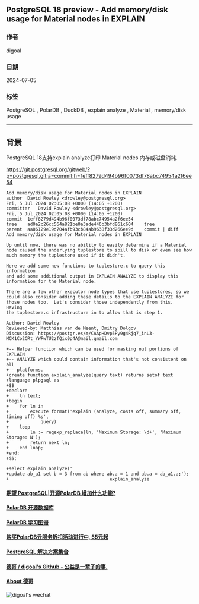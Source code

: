 ## PostgreSQL 18 preview - Add memory/disk usage for Material nodes in EXPLAIN    
                                      
### 作者          
digoal          
                 
### 日期               
2024-07-05            
              
### 标签            
PostgreSQL , PolarDB , DuckDB , explain analyze , Material , memory/disk usage   
                                     
----              
                            
## 背景     
PostgreSQL 18支持explain analyze打印 Material nodes 内存或磁盘消耗.     
  
https://git.postgresql.org/gitweb/?p=postgresql.git;a=commit;h=1eff8279d494b96f0073df78abc74954a2f6ee54  
```  
Add memory/disk usage for Material nodes in EXPLAIN  
author	David Rowley <drowley@postgresql.org>	  
Fri, 5 Jul 2024 02:05:08 +0000 (14:05 +1200)  
committer	David Rowley <drowley@postgresql.org>	  
Fri, 5 Jul 2024 02:05:08 +0000 (14:05 +1200)  
commit	1eff8279d494b96f0073df78abc74954a2f6ee54  
tree	ad0a2c26cc564a821be0a3ade446b3bfd861c604	tree  
parent	aa86129e19d704afb93cb84ab9638f33d266ee9d	commit | diff  
Add memory/disk usage for Material nodes in EXPLAIN  
  
Up until now, there was no ability to easily determine if a Material  
node caused the underlying tuplestore to spill to disk or even see how  
much memory the tuplestore used if it didn't.  
  
Here we add some new functions to tuplestore.c to query this information  
and add some additional output in EXPLAIN ANALYZE to display this  
information for the Material node.  
  
There are a few other executor node types that use tuplestores, so we  
could also consider adding these details to the EXPLAIN ANALYZE for  
those nodes too.  Let's consider those independently from this.  Having  
the tuplestore.c infrastructure in to allow that is step 1.  
  
Author: David Rowley  
Reviewed-by: Matthias van de Meent, Dmitry Dolgov  
Discussion: https://postgr.es/m/CAApHDvp5Py9g4Rjq7_inL3-MCK1Co2CRt_YWFwTU2zfQix0p4A@mail.gmail.com  
```  
    
```  
+-- Helper function which can be used for masking out portions of EXPLAIN  
+-- ANALYZE which could contain information that's not consistent on all  
+-- platforms.  
+create function explain_analyze(query text) returns setof text  
+language plpgsql as  
+$$  
+declare  
+    ln text;  
+begin  
+    for ln in  
+        execute format('explain (analyze, costs off, summary off, timing off) %s',  
+            query)  
+    loop  
+        ln := regexp_replace(ln, 'Maximum Storage: \d+', 'Maximum Storage: N');  
+        return next ln;  
+    end loop;  
+end;  
+$$;  
```  
  
```  
+select explain_analyze('  
+update ab_a1 set b = 3 from ab where ab.a = 1 and ab.a = ab_a1.a;');  
+                                      explain_analyze   
```  
  
    
  
#### [期望 PostgreSQL|开源PolarDB 增加什么功能?](https://github.com/digoal/blog/issues/76 "269ac3d1c492e938c0191101c7238216")
  
  
#### [PolarDB 开源数据库](https://openpolardb.com/home "57258f76c37864c6e6d23383d05714ea")
  
  
#### [PolarDB 学习图谱](https://www.aliyun.com/database/openpolardb/activity "8642f60e04ed0c814bf9cb9677976bd4")
  
  
#### [购买PolarDB云服务折扣活动进行中, 55元起](https://www.aliyun.com/activity/new/polardb-yunparter?userCode=bsb3t4al "e0495c413bedacabb75ff1e880be465a")
  
  
#### [PostgreSQL 解决方案集合](../201706/20170601_02.md "40cff096e9ed7122c512b35d8561d9c8")
  
  
#### [德哥 / digoal's Github - 公益是一辈子的事.](https://github.com/digoal/blog/blob/master/README.md "22709685feb7cab07d30f30387f0a9ae")
  
  
#### [About 德哥](https://github.com/digoal/blog/blob/master/me/readme.md "a37735981e7704886ffd590565582dd0")
  
  
![digoal's wechat](../pic/digoal_weixin.jpg "f7ad92eeba24523fd47a6e1a0e691b59")
  

